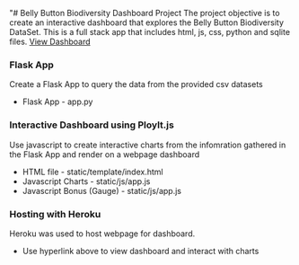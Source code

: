 "# Belly Button Biodiversity Dashboard Project
The project objective is to create an interactive dashboard that explores the Belly Button Biodiversity DataSet. This is a full stack app that includes html, js, css, python and sqlite files.
<a href= "https://dashboard.heroku.com/apps/belly-button-bio-dash/">View Dashboard</a>
### Flask App
Create a Flask App to query the data from the provided csv datasets
* Flask App - app.py
### Interactive Dashboard using Ploylt.js
Use javascript to create interactive charts from the infomration gathered in the Flask App and render on a webpage dashboard
* HTML file - static/template/index.html
* Javascript Charts - static/js/app.js
* Javascript Bonus (Gauge) - static/js/app.js
### Hosting with Heroku
Heroku was used to host webpage for dashboard.
* Use hyperlink above to view dashboard and interact with charts